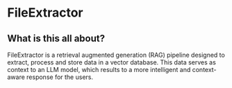 # FileExtractor

## What is this all about?
FileExtractor is a retrieval augmented generation (RAG) pipeline designed to extract, process and store data in a vector database. This data serves as context to an LLM model, which results to a more intelligent and context-aware response for the users.